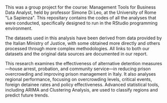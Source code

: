 This was a group project for the course: Management Tools for Business Data Analyst, held by professor Simone Di Leo, at the University of Rome "La Sapienza". This repositary contains the codes of all the analyses that were conducted, specifically designed to run in the RStudio programming environment.

The datasets used in this analysis have been derived from data provided by the Italian Ministry of Justice, with some obtained more directly and others processed through more complex methodologies. All links to both our datasets and the original data sources are documented in our report.

This research examines the effectiveness of alternative detention measures—house arrest, probation, and community service—in reducing prison overcrowding and improving prison management in Italy. It also analyses regional performance, focusing on overcrowding levels, critical events, foreign detainee rates and policy effectiveness. Advanced statistical tools, including ARIMA and Clustering Analysis, are used to classify regions and predict future trends.
